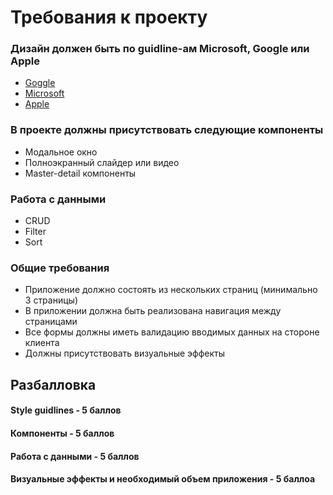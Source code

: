 # Требования к проекту

### Дизайн должен быть по guidline-ам Microsoft, Google или Apple
* [Goggle](https://material.io/guidelines/)
* [Microsoft](https://docs.microsoft.com/ru-ru/windows/uwp/controls-and-patterns/)
* [Apple](https://developer.apple.com/macos/human-interface-guidelines/overview/themes/)

###  В проекте должны присутствовать следующие компоненты
* Модальное окно
* Полноэкранный слайдер или видео
* Master-detail компоненты

### Работа с данными
* CRUD
* Filter
* Sort

### Общие требования 
* Приложение должно состоять из нескольких страниц (минимально 3 страницы)
* В приложении должна быть реализована навигация между страницами
* Все формы должны иметь валидацию вводимых данных на стороне клиента
* Должны присутствовать визуальные эффекты

## Разбалловка

#### Style guidlines - 5 баллов
#### Компоненты - 5 баллов
#### Работа с данными - 5 баллов
#### Визуальные эффекты и необходимый объем приложения - 5 баллоа